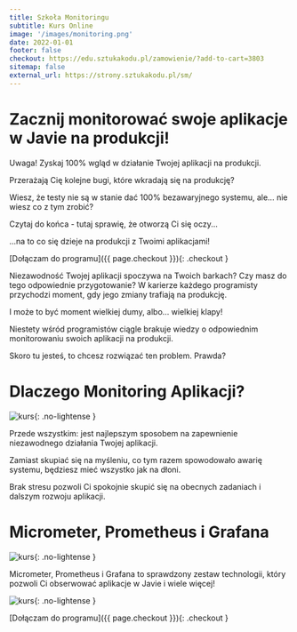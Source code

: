 ```yaml
---
title: Szkoła Monitoringu
subtitle: Kurs Online
image: '/images/monitoring.png'
date: 2022-01-01
footer: false
checkout: https://edu.sztukakodu.pl/zamowienie/?add-to-cart=3803
sitemap: false
external_url: https://strony.sztukakodu.pl/sm/
---
```


# Zacznij monitorować swoje aplikacje w Javie na produkcji!

Uwaga!
Zyskaj 100% wgląd w działanie Twojej aplikacji na produkcji.

Przerażają Cię kolejne bugi, które wkradają się na produkcję?

Wiesz, że testy nie są w stanie dać 100% bezawaryjnego systemu, ale… nie wiesz co z tym zrobić?

Czytaj do końca - tutaj sprawię, że otworzą Ci się oczy...

...na to co się dzieje na produkcji z Twoimi aplikacjami!

[Dołączam do programu]({{ page.checkout }}){: .checkout }

Niezawodność Twojej aplikacji spoczywa na Twoich barkach?
Czy masz do tego odpowiednie przygotowanie?
W karierze każdego programisty przychodzi moment, gdy jego zmiany trafiają na produkcję.



I może to być moment wielkiej dumy, albo… wielkiej klapy!

Niestety wśród programistów ciągle brakuje wiedzy o odpowiednim monitorowaniu swoich aplikacji na produkcji.

Skoro tu jesteś, to chcesz rozwiązać ten problem. Prawda?

# Dlaczego Monitoring Aplikacji?

![kurs](https://szkolamonitoringu.pl/wp-content/uploads/2021/09/monitoring-lekcja.png#right){: .no-lightense }

Przede wszystkim: jest najlepszym sposobem na zapewnienie niezawodnego działania Twojej aplikacji.

Zamiast skupiać się na myśleniu, co tym razem spowodowało awarię systemu, będziesz mieć wszystko jak na dłoni.

Brak stresu pozwoli Ci spokojnie skupić się na obecnych zadaniach i dalszym rozwoju aplikacji.

# Micrometer, Prometheus i Grafana

![kurs](https://szkolamonitoringu.pl/wp-content/uploads/2021/09/monitoring-stack.png){: .no-lightense }

Micrometer, Prometheus i Grafana to sprawdzony zestaw technologii, który pozwoli Ci obserwować aplikacje w Javie i wiele więcej!

![kurs](https://szkolamonitoringu.pl/wp-content/uploads/2021/08/grafana.jpeg){: .no-lightense }


[Dołączam do programu]({{ page.checkout }}){: .checkout }
